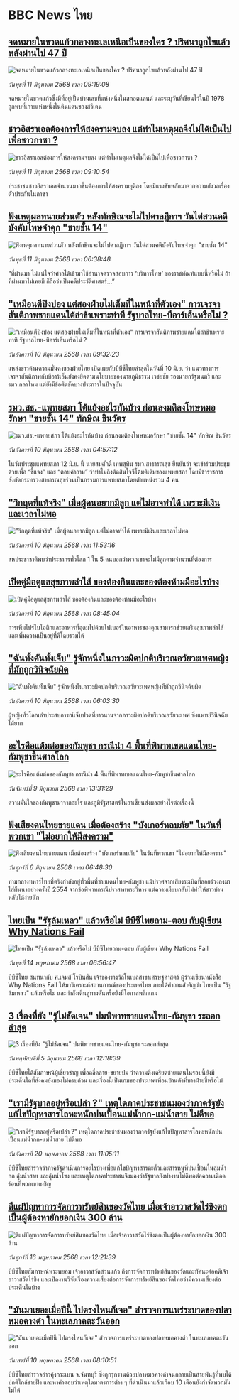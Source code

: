 # BBC News ไทย## [จดหมายในขวดแก้วกลางทะเลเหนือเป็นของใคร ? ปริศนาถูกไขแล้วหลังผ่านไป 47 ปี](https://www.bbc.com/thai/articles/cwyvz9wdv4vo?at_campaign=githubrss)![จดหมายในขวดแก้วกลางทะเลเหนือเป็นของใคร ? ปริศนาถูกไขแล้วหลังผ่านไป 47 ปี](https://ichef.bbci.co.uk/ace/standard/240/cpsprodpb/85e5/live/68357c30-45dd-11f0-bace-e1270fc31f5e.jpg)_วันพุธที่ 11 มิถุนายน 2568 เวลา 09:19:08_จดหมายในขวดแก้วซึ่งมีที่อยู่เป็นบ้านเลขที่แห่งหนึ่งในสกอตแลนด์ และระบุวันที่เขียนไว้ในปี 1978 ถูกพบที่เกาะแห่งหนึ่งในดินแดนของสวีเดน## [ชาวอิสราเอลต้องการให้สงครามจบลง แต่ทำไมเหตุผลจึงไม่ได้เป็นไปเพื่อชาวกาซา ?](https://www.bbc.com/thai/articles/c8jgdd74m0wo?at_campaign=githubrss)![ชาวอิสราเอลต้องการให้สงครามจบลง แต่ทำไมเหตุผลจึงไม่ได้เป็นไปเพื่อชาวกาซา ?](https://ichef.bbci.co.uk/ace/standard/240/cpsprodpb/f92e/live/23617e90-4544-11f0-bace-e1270fc31f5e.jpg)_วันพุธที่ 11 มิถุนายน 2568 เวลา 09:10:54_ประชาชนชาวอิสราเอลจำนวนมากขึ้นต้องการให้สงครามยุติลง โดยมีแรงขับหลักมาจากความกังวลเรื่องตัวประกันในกาซา## [ฟังเหตุผลทนายส่วนตัว หลังทักษิณจะไม่ไปศาลฎีกาฯ วันไต่สวนคดีบังคับโทษจำคุก "ชายชั้น 14"](https://www.bbc.com/thai/articles/clyg7318vm9o?at_campaign=githubrss)![ฟังเหตุผลทนายส่วนตัว หลังทักษิณจะไม่ไปศาลฎีกาฯ วันไต่สวนคดีบังคับโทษจำคุก "ชายชั้น 14"](https://ichef.bbci.co.uk/ace/standard/240/cpsprodpb/6bc3/live/4ee8aa20-4689-11f0-928b-dbbb5d9130b6.jpg)_วันพุธที่ 11 มิถุนายน 2568 เวลา 06:38:48_“ที่ผ่านมา ไม่แน่ใจว่าศาลได้เข้ามาใช้อำนาจตรวจสอบการ ‘บริหารโทษ’ ของราชทัณฑ์แบบนี้หรือไม่ ถ้าที่ผ่านมาไม่เคยมี ก็ถือว่าเป็นคดีประวัติศาสตร์...”## ["เหมือนตีปิงปอง แต่สองฝ่ายไม่เต็มที่ในหน้าที่ตัวเอง" การเจรจาสันติภาพชายแดนใต้ล่าช้าเพราะท่าที รัฐบาลไทย-บีอาร์เอ็นหรือไม่ ? ](https://www.bbc.com/thai/articles/c6284x2yelyo?at_campaign=githubrss)!["เหมือนตีปิงปอง แต่สองฝ่ายไม่เต็มที่ในหน้าที่ตัวเอง" การเจรจาสันติภาพชายแดนใต้ล่าช้าเพราะท่าที รัฐบาลไทย-บีอาร์เอ็นหรือไม่ ? ](https://ichef.bbci.co.uk/ace/standard/240/cpsprodpb/8a7e/live/9677ce70-45d5-11f0-9122-31b55bf3a162.jpg)_วันอังคารที่ 10 มิถุนายน 2568 เวลา 09:32:23_แหล่งข่าวด้านความมั่นคงของฝ่ายไทย เปิดเผยกับบีบีซีไทยล่าสุดในวันที่ 10 มิ.ย. ว่า แนวทางการเจรจาสันติภาพกับบีอาร์เอ็นยังคงยึดตามนโยบายของนายภูมิธรรม เวชยชัย รองนายกรัฐมนตรี และ รมว.กลาโหม แต่ยังมีข้อติดขัดบางประการในปัจจุบัน## [รมว.สธ.-แพทยสภา โต้แย้งอะไรกันบ้าง ก่อนลงมติลงโทษหมอรักษา "ชายชั้น 14" ทักษิณ ชินวัตร](https://www.bbc.com/thai/articles/c4grk76g01zo?at_campaign=githubrss)![รมว.สธ.-แพทยสภา โต้แย้งอะไรกันบ้าง ก่อนลงมติลงโทษหมอรักษา "ชายชั้น 14" ทักษิณ ชินวัตร](https://ichef.bbci.co.uk/ace/standard/240/cpsprodpb/f2ed/live/511bdcb0-45ab-11f0-8e0f-85b634392c89.jpg)_วันอังคารที่ 10 มิถุนายน 2568 เวลา 04:57:12_ในวันประชุมแพทยสภา 12 มิ.ย. นี้ นายสมศักดิ์ เทพสุทิน รมว.สาธารณสุข ยืนยันว่า จะเข้าร่วมประชุมด้วยเพื่อ “ชี้แจง” และ “ตอบคำถาม” ว่าทำไมถึงตัดสินใจวีโต้มติเดิมของแพทยสภา โดยมีข้าราชการสังกัดกระทรวงสาธารณสุขร่วมเป็นกรรมการแพทยสภาโดยตำแหน่งรวม 4 คน## ["วิกฤตที่แท้จริง" เมื่อผู้คนอยากมีลูก แต่ไม่อาจทำได้ เพราะมีเงินและเวลาไม่พอ](https://www.bbc.com/thai/articles/cwy6zg26420o?at_campaign=githubrss)!["วิกฤตที่แท้จริง" เมื่อผู้คนอยากมีลูก แต่ไม่อาจทำได้ เพราะมีเงินและเวลาไม่พอ](https://ichef.bbci.co.uk/ace/standard/240/cpsprodpb/a4d5/live/ebb2fe30-4528-11f0-b670-29e9c9e48e0d.jpg)_วันอังคารที่ 10 มิถุนายน 2568 เวลา 11:53:16_สหประชาชาติพบว่าประชากรทั่วโลก 1 ใน 5 คนบอกว่าพวกเขาจะไม่มีลูกตามจำนวนที่ต้องการ## [เปิดคู่มือดูแลสุขภาพลำไส้ ของต้องกินและของต้องห้ามมีอะไรบ้าง](https://www.bbc.com/thai/articles/ce81e3p61xxo?at_campaign=githubrss)![เปิดคู่มือดูแลสุขภาพลำไส้ ของต้องกินและของต้องห้ามมีอะไรบ้าง](https://ichef.bbci.co.uk/ace/standard/240/cpsprodpb/de63/live/1085b790-42e8-11f0-bace-e1270fc31f5e.jpg)_วันอังคารที่ 10 มิถุนายน 2568 เวลา 08:45:04_การเพิ่มโปรไบโอติกและอาหารที่อุดมไปด้วยไฟเบอร์ในอาหารของคุณสามารถช่วยเสริมสุขภาพลำไส้และเพิ่มความเป็นอยู่ที่ดีโดยรวมได้## ["ฉันทั้งคันทั้งเจ็บ" รู้จักหนึ่งในภาวะผิดปกติบริเวณอวัยวะเพศหญิงที่มักถูกวินิจฉัยผิด ](https://www.bbc.com/thai/articles/cx2rzvyrdl3o?at_campaign=githubrss)!["ฉันทั้งคันทั้งเจ็บ" รู้จักหนึ่งในภาวะผิดปกติบริเวณอวัยวะเพศหญิงที่มักถูกวินิจฉัยผิด ](https://ichef.bbci.co.uk/ace/standard/240/cpsprodpb/1d6e/live/2c19ded0-3589-11f0-96c3-cf669419a2b0.jpg)_วันอังคารที่ 10 มิถุนายน 2568 เวลา 06:03:30_ผู้หญิงทั่วโลกเล่าประสบการณ์เจ็บปวดที่ยาวนานจากภาวะผิดปกติบริเวณอวัยวะเพศ ซึ่งแพทย์วินิจฉัยได้ยาก## [อะไรคือแต้มต่อของกัมพูชา กรณีนำ 4 พื้นที่พิพาทเขตแดนไทย-กัมพูชาขึ้นศาลโลก](https://www.bbc.com/thai/articles/cg5vljn44l4o?at_campaign=githubrss)![อะไรคือแต้มต่อของกัมพูชา กรณีนำ 4 พื้นที่พิพาทเขตแดนไทย-กัมพูชาขึ้นศาลโลก](https://ichef.bbci.co.uk/ace/standard/240/cpsprodpb/9c99/live/1b49bf10-4530-11f0-bace-e1270fc31f5e.jpg)_วันจันทร์ที่ 9 มิถุนายน 2568 เวลา 13:31:29_ความมั่นใจของกัมพูชามาจากอะไร และภูมิรัฐศาสตร์ในอาเซียนส่งผลอย่างไรต่อเรื่องนี้## [ฟังเสียงคนไทยชายแดน เมื่อต้องสร้าง "บังเกอร์หลบภัย" ในวันที่พวกเขา "ไม่อยากให้มีสงคราม"](https://www.bbc.com/thai/articles/cgkdpky473po?at_campaign=githubrss)![ฟังเสียงคนไทยชายแดน เมื่อต้องสร้าง "บังเกอร์หลบภัย" ในวันที่พวกเขา "ไม่อยากให้มีสงคราม"](https://ichef.bbci.co.uk/ace/standard/240/cpsprodpb/dcfd/live/be6f7060-4295-11f0-bace-e1270fc31f5e.jpg)_วันศุกร์ที่ 6 มิถุนายน 2568 เวลา 06:48:30_ท่ามกลางทหารไทยที่ตรึงกำลังอยู่ทั่วพื้นที่ชายแดนไทย-กัมพูชา แม้ปราศจากเสียงระเบิดที่ลอยร่วงลงมาใส่ผืนนาอย่างครั้งปี 2554 จากข้อพิพาทกรณีปราสาทพระวิหาร แต่ความเงียบกลับไม่ทำให้ชาวบ้านหลับได้ง่ายนัก## [ไทยเป็น "รัฐล้มเหลว" แล้วหรือไม่ บีบีซีไทยถาม-ตอบ กับผู้เขียน Why Nations Fail](https://www.bbc.com/thai/articles/cq85vll0pzyo?at_campaign=githubrss)![ไทยเป็น "รัฐล้มเหลว" แล้วหรือไม่ บีบีซีไทยถาม-ตอบ กับผู้เขียน Why Nations Fail](https://ichef.bbci.co.uk/ace/standard/240/cpsprodpb/4f82/live/e9151e50-308e-11f0-8519-3b5a01ebe413.jpg)_วันพุธที่ 14 พฤษภาคม 2568 เวลา 06:56:47_บีบีซีไทย สนทนากับ ศ.เจมส์ โรบินสัน เจ้าของรางวัลโนเบลสาขาเศรษฐศาสตร์ ผู้ร่วมเขียนหนังสือ Why Nations Fail ให้มาวิเคราะห์สถานการณ์ของประเทศไทย ภายใต้คำถามสำคัญว่า ไทยเป็น "รัฐล้มเหลว" แล้วหรือไม่ และกำลังเดินสู่ทางตันหรือยังมีโอกาสพลิกเกม## [3 เรื่องที่ยัง "รู้ไม่ชัดเจน" ปมพิพาทชายแดนไทย-กัมพูชา ระลอกล่าสุด](https://www.bbc.com/thai/articles/cn4qp0l5091o?at_campaign=githubrss)![3 เรื่องที่ยัง "รู้ไม่ชัดเจน" ปมพิพาทชายแดนไทย-กัมพูชา ระลอกล่าสุด](https://ichef.bbci.co.uk/ace/standard/240/cpsprodpb/6e13/live/7af975c0-41f4-11f0-bace-e1270fc31f5e.jpg)_วันพฤหัสบดีที่ 5 มิถุนายน 2568 เวลา 12:18:39_บีบีซีไทยได้สัมภาษณ์ผู้เชี่ยวชาญ เพื่อคลี่คลาย-ขยายปม ว่าความตึงเครียดชายแดนในรอบนี้ยังมีประเด็นใดที่สังคมยังมองไม่ครบถ้วน และเรื่องนี้เป็นเกมของประเทศเพื่อนบ้านดังที่บางฝ่ายชี้หรือไม่## ["เรามีรัฐบาลอยู่หรือเปล่า ?" เหตุใดภาคประชาชนมองว่าภาครัฐยังแก้ไขปัญหาสารโลหะหนักปนเปื้อนแม่น้ำกก-แม่น้ำสาย ไม่ดีพอ](https://www.bbc.com/thai/articles/cev44g1ed7go?at_campaign=githubrss)!["เรามีรัฐบาลอยู่หรือเปล่า ?" เหตุใดภาคประชาชนมองว่าภาครัฐยังแก้ไขปัญหาสารโลหะหนักปนเปื้อนแม่น้ำกก-แม่น้ำสาย ไม่ดีพอ](https://ichef.bbci.co.uk/ace/standard/240/cpsprodpb/2466/live/db2b4690-3569-11f0-8519-3b5a01ebe413.jpg)_วันอังคารที่ 20 พฤษภาคม 2568 เวลา 11:05:11_บีบีซีไทยสำรวจว่าภาครัฐดำเนินการอะไรบ้างเพื่อแก้ไขปัญหาสารตะกั่วและสารหนูที่ปนเปื้อนในลุ่มน้ำกก ลุ่มน้ำสาย และลุ่มน้ำโขง และเหตุใดภาคประชาชนจึงมองว่ารัฐบาลยังทำงานไม่ดีพอต่อความเดือดร้อนที่พวกเขาเผชิญ## [ตีแผ่ปัญหาการจัดการทรัพย์สินของวัดไทย เมื่อเจ้าอาวาสวัดไร่ขิงตกเป็นผู้ต้องหายักยอกเงิน 300 ล้าน](https://www.bbc.com/thai/articles/c79ed050x74o?at_campaign=githubrss)![ตีแผ่ปัญหาการจัดการทรัพย์สินของวัดไทย เมื่อเจ้าอาวาสวัดไร่ขิงตกเป็นผู้ต้องหายักยอกเงิน 300 ล้าน](https://ichef.bbci.co.uk/ace/standard/240/cpsprodpb/bdc3/live/976e9510-324e-11f0-9f11-ad778c3a662b.jpg)_วันศุกร์ที่ 16 พฤษภาคม 2568 เวลา 12:21:39_บีบีซีไทยสัมภาษณ์พระพยอม เจ้าอาวาสวัดสวนแก้ว ถึงการจัดการทรัพย์สินของวัดและทัศนะต่อคดีเจ้าอาวาสวัดไร่ขิง และเปิดงานวิจัยเรื่องความเสี่ยงต่อการจัดการทรัพย์สินของวัดไทยว่ามีความเสี่ยงต่อประเด็นใดบ้าง## ["มันมาเยอะเมื่อปีนี้ ไปตรงไหนก็เจอ" สำรวจการแพร่ระบาดของปลาหมอคางดำ ในทะเลภาคตะวันออก](https://www.bbc.com/thai/articles/cp3ndp09n3xo?at_campaign=githubrss)!["มันมาเยอะเมื่อปีนี้ ไปตรงไหนก็เจอ" สำรวจการแพร่ระบาดของปลาหมอคางดำ ในทะเลภาคตะวันออก](https://ichef.bbci.co.uk/ace/standard/240/cpsprodpb/1b2a/live/b6fb74b0-2cb9-11f0-b94c-af824e2cce35.jpg)_วันเสาร์ที่ 10 พฤษภาคม 2568 เวลา 08:10:51_บีบีซีไทยสำรวจอ่าวคุ้งกระเบน จ.จันทบุรี ซึ่งถูกรุกรานด้วยปลาหมอคางดำจนกลายเป็นสายพันธุ์ที่พบได้ปกติใกล้ชายฝั่ง และหาคำตอบว่าเหตุใดมาตรการต่าง ๆ ที่ดำเนินมาแล้วเกือบ 10 เดือนยังกำจัดพวกมันไม่ได้